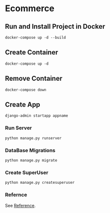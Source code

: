 # Ecommerce

## Run and Install Project in Docker 
```
docker-compose up -d --build
```

## Create Container
```
docker-compose up -d 
```

## Remove Container
```
docker-compose down
```

## Create App
```
django-admin startapp appname
```

### Run Server 
```
python manage.py runserver
```

### DataBase Migrations
```
python manage.py migrate
```


### Create SuperUser
```
python manage.py createsuperuser
```




### Refernce
See [Reference](https://www.djangoproject.com/).

